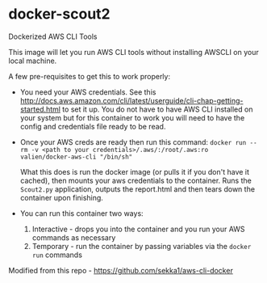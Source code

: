 # docker-scout2
Dockerized AWS CLI Tools

This image will let you run AWS CLI tools without installing AWSCLI on your local machine.

A few pre-requisites to get this to work properly:

* You need your AWS credentials. See this http://docs.aws.amazon.com/cli/latest/userguide/cli-chap-getting-started.html to set it up. You do not have to have AWS CLI installed on your system but for this container to work you will need to have the config and credentials file ready to be read.

* Once your AWS creds are ready then run this command:
    `docker run --rm -v <path to your credentials>/.aws/:/root/.aws:ro  valien/docker-aws-cli "/bin/sh"`

    What this does is run the docker image (or pulls it if you don't have it cached), then mounts your aws credentials to the container. Runs the `Scout2.py` application, outputs the report.html and then tears down the container upon finishing.

* You can run this container two ways:
    1. Interactive - drops you into the container and you run your AWS commands as necessary
    2. Temporary - run the container by passing variables via the `docker run` commands
    
Modified from this repo - https://github.com/sekka1/aws-cli-docker
